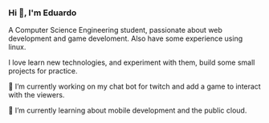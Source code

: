 ### Hi 👋, I'm Eduardo 
A Computer Science Engineering student, passionate about web development and game develoment. Also have some experience using linux.

I love learn new technologies, and experiment with them, build some small projects for practice.

 🔭 I’m currently working on my chat bot for twitch and add a game to interact with the viewers.
 
 🌱 I’m currently learning about mobile development and the public cloud.

<!--
**ArssG/ArssG** is a ✨ _special_ ✨ repository because its `README.md` (this file) appears on your GitHub profile.

Here are some ideas to get you started:

- 🔭 I’m currently working on ...
- 🌱 I’m currently learning ...
- 👯 I’m looking to collaborate on ...
- 🤔 I’m looking for help with ...
- 💬 Ask me about ...
- 📫 How to reach me: ...
- 😄 Pronouns: ...
- ⚡ Fun fact: ...
-->
